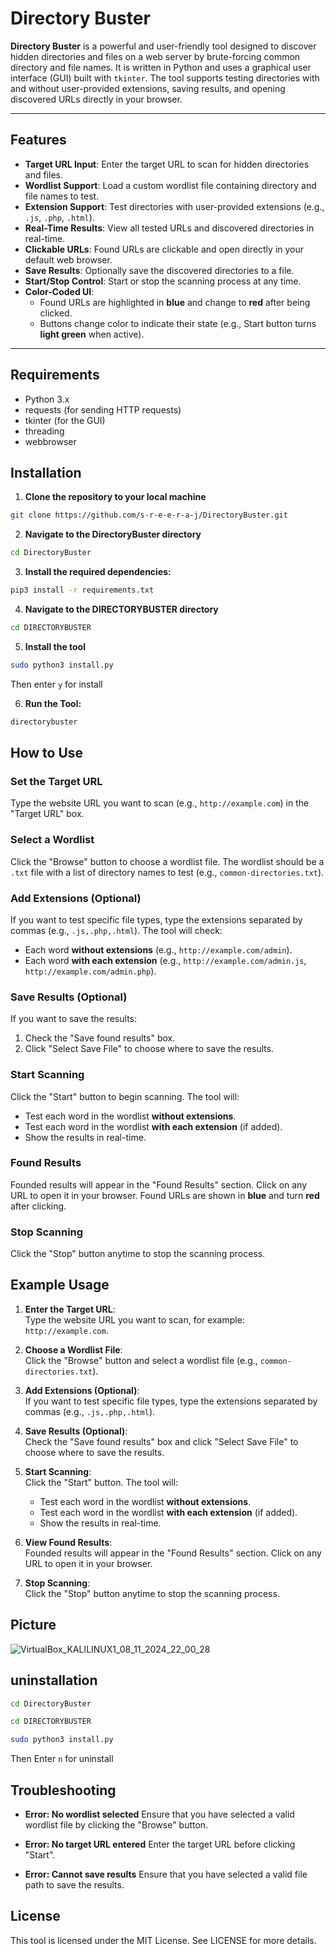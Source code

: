 # Directory Buster

**Directory Buster** is a powerful and user-friendly tool designed to discover hidden directories and files on a web server by brute-forcing common directory and file names. It is written in Python and uses a graphical user interface (GUI) built with `tkinter`. The tool supports testing directories with and without user-provided extensions, saving results, and opening discovered URLs directly in your browser.

---

## Features

- **Target URL Input**: Enter the target URL to scan for hidden directories and files.
- **Wordlist Support**: Load a custom wordlist file containing directory and file names to test.
- **Extension Support**: Test directories with user-provided extensions (e.g., `.js`, `.php`, `.html`).
- **Real-Time Results**: View all tested URLs and discovered directories in real-time.
- **Clickable URLs**: Found URLs are clickable and open directly in your default web browser.
- **Save Results**: Optionally save the discovered directories to a file.
- **Start/Stop Control**: Start or stop the scanning process at any time.
- **Color-Coded UI**:
  - Found URLs are highlighted in **blue** and change to **red** after being clicked.
  - Buttons change color to indicate their state (e.g., Start button turns **light green** when active).

---

## Requirements
- Python 3.x
- requests (for sending HTTP requests)
- tkinter (for the GUI)
- threading
- webbrowser
  
## Installation


1. **Clone the repository to your local machine**
```bash
git clone https://github.com/s-r-e-e-r-a-j/DirectoryBuster.git
```
2. **Navigate to the DirectoryBuster directory**
```bash
cd DirectoryBuster
```

3. **Install the required dependencies:**

```bash
pip3 install -r requirements.txt
```

4. **Navigate to the DIRECTORYBUSTER directory**
  ```bash
cd DIRECTORYBUSTER
```
5. **Install the tool**
  ```bash
sudo python3 install.py
```
Then enter `y` for install

6. **Run the Tool:**
```bash
directorybuster
```

 ## How to Use

### **Set the Target URL**
Type the website URL you want to scan (e.g., `http://example.com`) in the "Target URL" box.

### **Select a Wordlist**
Click the "Browse" button to choose a wordlist file. The wordlist should be a `.txt` file with a list of directory names to test (e.g., `common-directories.txt`).

### **Add Extensions (Optional)**
If you want to test specific file types, type the extensions separated by commas (e.g., `.js,.php,.html`). The tool will check:
- Each word **without extensions** (e.g., `http://example.com/admin`).
- Each word **with each extension** (e.g., `http://example.com/admin.js`, `http://example.com/admin.php`).

### **Save Results (Optional)**
If you want to save the results:
1. Check the "Save found results" box.
2. Click "Select Save File" to choose where to save the results.

### **Start Scanning**
Click the "Start" button to begin scanning. The tool will:
- Test each word in the wordlist **without extensions**.
- Test each word in the wordlist **with each extension** (if added).
- Show the results in real-time.

### **Found Results**
Founded results will appear in the "Found Results" section. Click on any URL to open it in your browser. Found URLs are shown in **blue** and turn **red** after clicking.

### **Stop Scanning**
Click the "Stop" button anytime to stop the scanning process.

## Example Usage

1. **Enter the Target URL**:  
   Type the website URL you want to scan, for example: `http://example.com`.

2. **Choose a Wordlist File**:  
   Click the "Browse" button and select a wordlist file (e.g., `common-directories.txt`).

3. **Add Extensions (Optional)**:  
   If you want to test specific file types, type the extensions separated by commas (e.g., `.js,.php,.html`).

4. **Save Results (Optional)**:  
   Check the "Save found results" box and click "Select Save File" to choose where to save the results.

5. **Start Scanning**:  
   Click the "Start" button. The tool will:
   - Test each word in the wordlist **without extensions**.
   - Test each word in the wordlist **with each extension** (if added).
   - Show the results in real-time.

6. **View Found Results**:  
   Founded results will appear in the "Found Results" section. Click on any URL to open it in your browser.

7. **Stop Scanning**:  
   Click the "Stop" button anytime to stop the scanning process.
   
## Picture

![VirtualBox_KALILINUX1_08_11_2024_22_00_28](https://github.com/user-attachments/assets/7f496402-1321-478b-a960-9b17f91bd82a)



## uninstallation

```bash
cd DirectoryBuster
```
```bash
cd DIRECTORYBUSTER
```
```bash
sudo python3 install.py
```
Then Enter `n` for uninstall


## Troubleshooting

- **Error: No wordlist selected**
Ensure that you have selected a valid wordlist file by clicking the "Browse" button.

- **Error: No target URL entered**
Enter the target URL before clicking "Start".

- **Error: Cannot save results**
Ensure that you have selected a valid file path to save the results.

## License
This tool is licensed under the MIT License. See LICENSE for more details.


